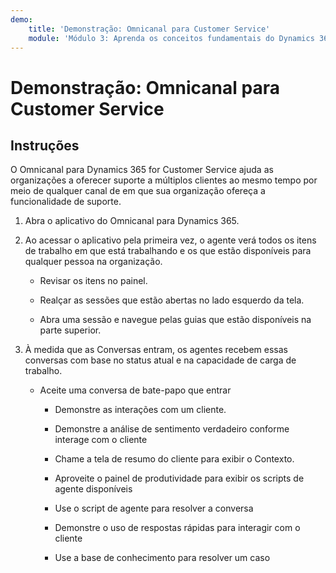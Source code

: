 ```yaml
---
demo:
    title: 'Demonstração: Omnicanal para Customer Service'
    module: 'Módulo 3: Aprenda os conceitos fundamentais do Dynamics 365 for Customer Service'
---
```


# Demonstração: Omnicanal para Customer Service

## Instruções

O Omnicanal para Dynamics 365 for Customer Service ajuda as organizações a oferecer suporte a múltiplos clientes ao mesmo tempo por meio de qualquer canal de em que sua organização ofereça a funcionalidade de suporte. 

1. Abra o aplicativo do Omnicanal para Dynamics 365. 

 

2. Ao acessar o aplicativo pela primeira vez, o agente verá todos os itens de trabalho em que está trabalhando e os que estão disponíveis para qualquer pessoa na organização. 

	- Revisar os itens no painel. 

	- Realçar as sessões que estão abertas no lado esquerdo da tela. 

	- Abra uma sessão e navegue pelas guias que estão disponíveis na parte superior. 

 

3. À medida que as Conversas entram, os agentes recebem essas conversas com base no status atual e na capacidade de carga de trabalho.  

	- Aceite uma conversa de bate-papo que entrar 

		- Demonstre as interações com um cliente. 

		- Demonstre a análise de sentimento verdadeiro conforme interage com o cliente

		- Chame a tela de resumo do cliente para exibir o Contexto. 

		- Aproveite o painel de produtividade para exibir os scripts de agente disponíveis

		- Use o script de agente para resolver a conversa

		- Demonstre o uso de respostas rápidas para interagir com o cliente

		- Use a base de conhecimento para resolver um caso
